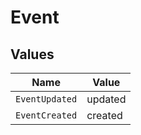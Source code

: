 # Event


## Values

| Name           | Value          |
| -------------- | -------------- |
| `EventUpdated` | updated        |
| `EventCreated` | created        |